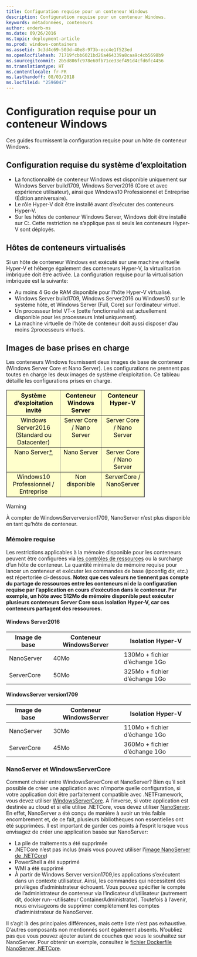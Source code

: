 ```yaml
---
title: Configuration requise pour un conteneur Windows
description: Configuration requise pour un conteneur Windows.
keywords: métadonnées, conteneurs
author: enderb-ms
ms.date: 09/26/2016
ms.topic: deployment-article
ms.prod: windows-containers
ms.assetid: 3c3d4c69-503d-40e8-973b-ecc4e1f523ed
ms.openlocfilehash: 71719fcbb6021bd26a464339a8caa9c4cb5698b9
ms.sourcegitcommit: 2b5d806fc978e60fb71ce33ef491d4cfd6fc4456
ms.translationtype: HT
ms.contentlocale: fr-FR
ms.lasthandoff: 08/03/2018
ms.locfileid: "2596047"
---
```

# <a name="windows-container-requirements"></a>Configuration requise pour un conteneur Windows

Ces guides fournissent la configuration requise pour un hôte de conteneur Windows.

## <a name="os-requirements"></a>Configuration requise du système d’exploitation

- La fonctionnalité de conteneur Windows est disponible uniquement sur Windows Server build1709, Windows Server2016 (Core et avec expérience utilisateur), ainsi que Windows10 Professionnel et Entreprise (Édition anniversaire).
- Le rôle Hyper-V doit être installé avant d’exécuter des conteneurs Hyper-V.
- Sur les hôtes de conteneur Windows Server, Windows doit être installé sur C:\. Cette restriction ne s’applique pas si seuls les conteneurs Hyper-V sont déployés.

## <a name="virtualized-container-hosts"></a>Hôtes de conteneurs virtualisés

Si un hôte de conteneur Windows est exécuté sur une machine virtuelle Hyper-V et héberge également des conteneurs Hyper-V, la virtualisation imbriquée doit être activée. La configuration requise pour la virtualisation imbriquée est la suivante:

- Au moins 4 Go de RAM disponible pour l’hôte Hyper-V virtualisé.
- Windows Server build1709, Windows Server2016 ou Windows10 sur le système hôte, et Windows Server (Full, Core) sur l’ordinateur virtuel.
- Un processeur Intel VT-x (cette fonctionnalité est actuellement disponible pour les processeurs Intel uniquement).
- La machine virtuelle de l’hôte de conteneur doit aussi disposer d’au moins 2processeurs virtuels.

## <a name="supported-base-images"></a>Images de base prises en charge

Les conteneurs Windows fournissent deux images de base de conteneur (Windows Server Core et Nano Server). Les configurations ne prennent pas toutes en charge les deux images de système d’exploitation. Ce tableau détaille les configurations prises en charge.

<table border="1" style="background-color:FFFFCC;border-collapse:collapse;border:1px solid FFCC00;color:000000;width:75%" cellpadding="5" cellspacing="5">
<thead>
<tr valign="top">
<th><center>Système d’exploitation invité</center></th>
<th><center>Conteneur Windows Server</center></th>
<th><center>Conteneur Hyper-V</center></th>
</tr>
</thead>
<tbody>
<tr valign="top">
<td><center>Windows Server2016 (Standard ou Datacenter)</center></td>
<td><center>Server Core / Nano Server</center></td>
<td><center>Server Core / Nano Server</center></td>
</tr>
<tr valign="top">
<td><center>Nano Server<a href="#warn-1">*</a></center></td>
<td><center> Nano Server</center></td>
<td><center>Server Core / Nano Server</center></td>
</tr>
<tr valign="top">
<td><center>Windows10 Professionnel / Entreprise</center></td>
<td><center>Non disponible</center></td>
<td><center>ServerCore / NanoServer</center></td>
</tr>
</tbody>
</table>

> [!Warning]  
> <span id="warn-1">À compter de WindowsServerversion1709, NanoServer n’est plus disponible en tant qu’hôte de conteneur.</span>


### <a name="memory-requirements"></a>Mémoire requise
Les restrictions applicables à la mémoire disponible pour les conteneurs peuvent être configurées via [les contrôles de ressources](https://docs.microsoft.com/en-us/virtualization/windowscontainers/manage-containers/resource-controls) ou la surcharge d’un hôte de conteneur.  La quantité minimale de mémoire requise pour lancer un conteneur et exécuter les commandes de base (ipconfig dir, etc.) est répertoriée ci-dessous.  __Notez que ces valeurs ne tiennent pas compte du partage de ressources entre les conteneurs ni de la configuration requise par l’application en cours d’exécution dans le conteneur.  Par exemple, un hôte avec 512Mo de mémoire disponible peut exécuter plusieurs conteneurs Server Core sous isolation Hyper-V, car ces conteneurs partagent des ressources.__

#### <a name="windows-server-2016"></a>Windows Server2016
| Image de base  | Conteneur WindowsServer | Isolation Hyper-V    |
| ----------- | ------------------------ | -------------------- |
| NanoServer | 40Mo                     | 130Mo + fichier d’échange 1Go |
| ServerCore | 50Mo                     | 325Mo + fichier d’échange 1Go |

#### <a name="windows-server-version-1709"></a>WindowsServer version1709
| Image de base  | Conteneur WindowsServer | Isolation Hyper-V    |
| ----------- | ------------------------ | -------------------- |
| NanoServer | 30Mo                     | 110Mo + fichier d’échange 1Go |
| ServerCore | 45Mo                     | 360Mo + fichier d’échange 1Go |


### <a name="nano-server-vs-windows-server-core"></a>NanoServer et WindowsServerCore

Comment choisir entre WindowsServerCore et NanoServer? Bien qu’il soit possible de créer une application avec n’importe quelle configuration, si votre application doit être parfaitement compatible avec .NETFramework, vous devez utiliser [WindowsServerCore](https://hub.docker.com/r/microsoft/windowsservercore/). À l’inverse, si votre application est destinée au cloud et si elle utilise .NETCore, vous devez utiliser [NanoServer](https://hub.docker.com/r/microsoft/nanoserver/). En effet, NanoServer a été conçu de manière à avoir un très faible encombrement et, de ce fait, plusieurs bibliothèques non essentielles ont été supprimées. Il est important de garder ces points à l’esprit lorsque vous envisagez de créer une application basée sur NanoServer:

- La pile de traitements a été supprimée
- .NETCore n’est pas inclus (mais vous pouvez utiliser l’[image NanoServer de .NETCore](https://hub.docker.com/r/microsoft/dotnet/))
- PowerShell a été supprimé
- WMI a été supprimé
- À partir de Windows Server version1709,les applications s’exécutent dans un contexte utilisateur. Ainsi, les commandes qui nécessitent des privilèges d’administrateur échouent. Vous pouvez spécifier le compte de l’administrateur de conteneur via l’indicateur d’utilisateur (autrement dit, docker run--utilisateur ContainerAdministrator). Toutefois à l’avenir, nous envisageons de supprimer complètement les comptes d’administrateur de NanoServer.

Il s’agit là des principales différences, mais cette liste n’est pas exhaustive. D’autres composants non mentionnés sont également absents. N’oubliez pas que vous pouvez ajouter autant de couches que vous le souhaitez sur NanoServer. Pour obtenir un exemple, consultez le [fichier Dockerfile NanoServer .NETCore](https://github.com/dotnet/dotnet-docker/blob/master/2.1/sdk/nanoserver-1803/amd64/Dockerfile).

